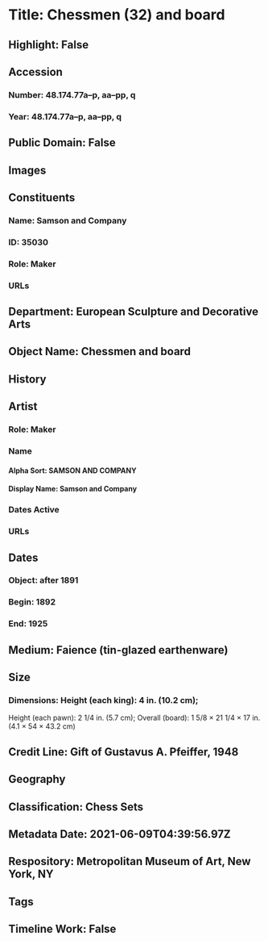 # Title: Chessmen (32) and board
## Highlight: False
## Accession
### Number: 48.174.77a–p, aa–pp, q
### Year: 48.174.77a–p, aa–pp, q
## Public Domain: False
## Images
## Constituents
### Name: Samson and Company
### ID: 35030
### Role: Maker
### URLs
## Department: European Sculpture and Decorative Arts
## Object Name: Chessmen and board
## History
## Artist
### Role: Maker
### Name
#### Alpha Sort: SAMSON AND COMPANY
#### Display Name: Samson and Company
### Dates Active
### URLs
## Dates
### Object: after 1891
### Begin: 1892
### End: 1925
## Medium: Faience (tin-glazed earthenware)
## Size
### Dimensions: Height (each king): 4 in. (10.2 cm);
Height (each pawn): 2 1/4 in. (5.7 cm);
Overall (board): 1 5/8 × 21 1/4 × 17 in. (4.1 × 54 × 43.2 cm)
## Credit Line: Gift of Gustavus A. Pfeiffer, 1948
## Geography
## Classification: Chess Sets
## Metadata Date: 2021-06-09T04:39:56.97Z
## Respository: Metropolitan Museum of Art, New York, NY
## Tags
## Timeline Work: False